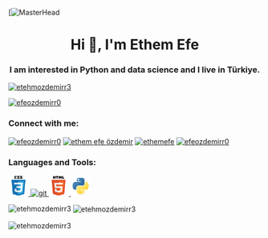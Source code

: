  [![MasterHead](https://miro.medium.com/v2/resize:fit:1400/1*X7Xe3BJt-eL2TiGR_IeMZQ.png)
<h1 align="center">Hi 👋, I'm Ethem Efe</h1>
<h3 align="center">I am interested in Python and data science and I live in Türkiye.</h3>

<p align="left"> <a href="https://github.com/ryo-ma/github-profile-trophy"><img src="https://github-profile-trophy.vercel.app/?username=etehmozdemirr3" alt="etehmozdemirr3" /></a> </p>

<p align="left"> <a href="https://twitter.com/efeozdemirr0" target="blank"><img src="https://img.shields.io/twitter/follow/efeozdemirr0?logo=twitter&style=for-the-badge" alt="efeozdemirr0" /></a> </p>

<h3 align="left">Connect with me:</h3>
<p align="left">
<a href="https://twitter.com/efeozdemirr0" target="blank"><img align="center" src="https://raw.githubusercontent.com/rahuldkjain/github-profile-readme-generator/master/src/images/icons/Social/twitter.svg" alt="efeozdemirr0" height="30" width="40" /></a>
<a href="https://linkedin.com/in/ethem efe özdemir" target="blank"><img align="center" src="https://raw.githubusercontent.com/rahuldkjain/github-profile-readme-generator/master/src/images/icons/Social/linked-in-alt.svg" alt="ethem efe özdemir" height="30" width="40" /></a>
<a href="https://kaggle.com/ethemefe" target="blank"><img align="center" src="https://raw.githubusercontent.com/rahuldkjain/github-profile-readme-generator/master/src/images/icons/Social/kaggle.svg" alt="ethemefe" height="30" width="40" /></a>
<a href="https://instagram.com/efeozdemirr0" target="blank"><img align="center" src="https://raw.githubusercontent.com/rahuldkjain/github-profile-readme-generator/master/src/images/icons/Social/instagram.svg" alt="efeozdemirr0" height="30" width="40" /></a>
</p>

<h3 align="left">Languages and Tools:</h3>
<p align="left"> <a href="https://www.w3schools.com/css/" target="_blank" rel="noreferrer"> <img src="https://raw.githubusercontent.com/devicons/devicon/master/icons/css3/css3-original-wordmark.svg" alt="css3" width="40" height="40"/> </a> <a href="https://git-scm.com/" target="_blank" rel="noreferrer"> <img src="https://www.vectorlogo.zone/logos/git-scm/git-scm-icon.svg" alt="git" width="40" height="40"/> </a> <a href="https://www.w3.org/html/" target="_blank" rel="noreferrer"> <img src="https://raw.githubusercontent.com/devicons/devicon/master/icons/html5/html5-original-wordmark.svg" alt="html5" width="40" height="40"/> </a> <a href="https://www.python.org" target="_blank" rel="noreferrer"> <img src="https://raw.githubusercontent.com/devicons/devicon/master/icons/python/python-original.svg" alt="python" width="40" height="40"/> </a> </p>

<p><img align="left" src="https://github-readme-stats.vercel.app/api/top-langs?username=etehmozdemirr3&show_icons=true&locale=en&layout=compact" alt="etehmozdemirr3" /></p>

<p>&nbsp;<img align="center" src="https://github-readme-stats.vercel.app/api?username=etehmozdemirr3&show_icons=true&locale=en" alt="etehmozdemirr3" /></p>

<p><img align="center" src="https://github-readme-streak-stats.herokuapp.com/?user=etehmozdemirr3&" alt="etehmozdemirr3" /></p>
